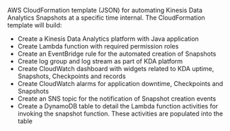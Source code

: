 AWS CloudFormation template (JSON) for automating Kinesis Data Analytics Snapshots at a specific time internal.
The CloudFormation template will build:

- Create a Kinesis Data Analytics platform with Java application
- Create Lambda function with required permission roles
- Create an EventBridge rule for the automated creation of Snapshots
- Create log group and log stream as part of KDA platform
- Create CloudWatch dashboard with widgets related to KDA uptime, Snapshots, Checkpoints and records
- Create CloudWatch alarms for application downtime, Checkpoints and Snapshots
- Create an SNS topic for the notification of Snapshot creation events
- Create a DynamoDB table to detail the Lambda function activities for invoking the snapshot function. These activities are populated into the table

